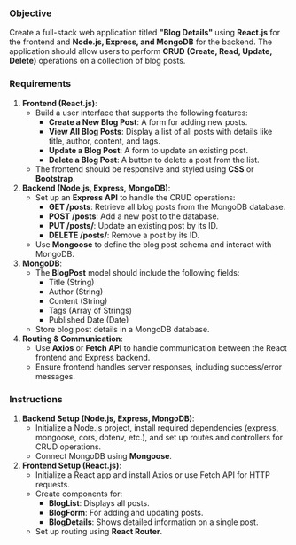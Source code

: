 ### **Objective**

Create a full-stack web application titled **"Blog Details"** using **React.js** for the frontend and **Node.js, Express, and MongoDB** for the backend. The application should allow users to perform **CRUD (Create, Read, Update, Delete)** operations on a collection of blog posts.

### **Requirements**

1. **Frontend (React.js)**:
    - Build a user interface that supports the following features:
        - **Create a New Blog Post**: A form for adding new posts.
        - **View All Blog Posts**: Display a list of all posts with details like title, author, content, and tags.
        - **Update a Blog Post**: A form to update an existing post.
        - **Delete a Blog Post**: A button to delete a post from the list.
    - The frontend should be responsive and styled using **CSS** or **Bootstrap**.
2. **Backend (Node.js, Express, MongoDB)**:
    - Set up an **Express API** to handle the CRUD operations:
        - **GET /posts**: Retrieve all blog posts from the MongoDB database.
        - **POST /posts**: Add a new post to the database.
        - **PUT /posts/**: Update an existing post by its ID.
        - **DELETE /posts/**: Remove a post by its ID.
    - Use **Mongoose** to define the blog post schema and interact with MongoDB.
3. **MongoDB**:
    - The **BlogPost** model should include the following fields:
        - Title (String)
        - Author (String)
        - Content (String)
        - Tags (Array of Strings)
        - Published Date (Date)
    - Store blog post details in a MongoDB database.
4. **Routing & Communication**:
    - Use **Axios** or **Fetch API** to handle communication between the React frontend and Express backend.
    - Ensure frontend handles server responses, including success/error messages.

### **Instructions**

1. **Backend Setup (Node.js, Express, MongoDB)**:
    - Initialize a Node.js project, install required dependencies (express, mongoose, cors, dotenv, etc.), and set up routes and controllers for CRUD operations.
    - Connect MongoDB using **Mongoose**.
2. **Frontend Setup (React.js)**:
    - Initialize a React app and install Axios or use Fetch API for HTTP requests.
    - Create components for:
        - **BlogList**: Displays all posts.
        - **BlogForm**: For adding and updating posts.
        - **BlogDetails**: Shows detailed information on a single post.
    - Set up routing using **React Router**.
